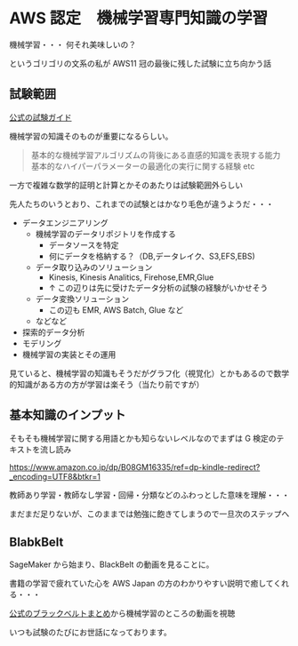 # AWS 認定　機械学習専門知識の学習

機械学習・・・
何それ美味しいの？

というゴリゴリの文系の私が AWS11 冠の最後に残した試験に立ち向かう話

## 試験範囲

[公式の試験ガイド](https://d1.awsstatic.com/ja_JP/training-and-certification/docs-ml/AWS-Certified-Machine-Learning-Specialty_Exam-Guide.pdf)

機械学習の知識そのものが重要になるらしい。

> 基本的な機械学習アルゴリズムの背後にある直感的知識を表現する能力
> 基本的なハイパーパラメーターの最適化の実行に関する経験
> etc

一方で複雑な数学的証明と計算とかそのあたりは試験範囲外らしい

先人たちのいうとおり、これまでの試験とはかなり毛色が違うようだ・・・

- データエンジニアリング
  - 機械学習のデータリポジトリを作成する
    - データソースを特定
    - 何にデータを格納する？（DB,データレイク、S3,EFS,EBS)
  - データ取り込みのソリューション
    - Kinesis, Kinesis Analitics, Firehose,EMR,Glue
    - ↑ この辺りは先に受けたデータ分析の試験の経験がいかせそう
  - データ変換ソリューション
    - この辺も EMR, AWS Batch, Glue など
  - などなど
- 探索的データ分析
- モデリング
- 機械学習の実装とその運用

見ていると、機械学習の知識もそうだがグラフ化（視覚化）とかもあるので数学的知識がある方の方が学習は楽そう（当たり前ですが）

## 基本知識のインプット

そもそも機械学習に関する用語とかも知らないレベルなのでまずは G 検定のテキストを流し読み

https://www.amazon.co.jp/dp/B08GM16335/ref=dp-kindle-redirect?_encoding=UTF8&btkr=1

教師あり学習・教師なし学習・回帰・分類などのふわっとした意味を理解・・・

まだまだ足りないが、このままでは勉強に飽きてしまうので一旦次のステップへ

## BlabkBelt

SageMaker から始まり、BlackBelt の動画を見ることに。

書籍の学習で疲れていた心を AWS Japan の方のわかりやすい説明で癒してくれる・・・

[公式のブラックベルトまとめ](https://aws.amazon.com/jp/aws-jp-introduction/aws-jp-webinar-service-cut/)から機械学習のところの動画を視聴

いつも試験のたびにお世話になっております。
